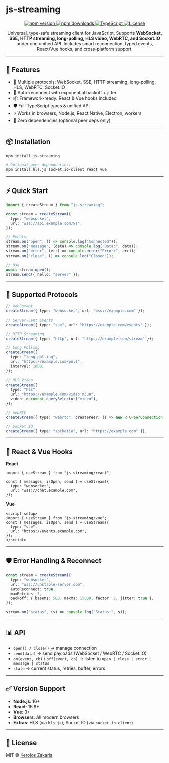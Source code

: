 # js-streaming

<p align="center">
  <a href="https://www.npmjs.com/package/js-streaming">
    <img src="https://img.shields.io/npm/v/js-streaming.svg" alt="npm version" />
  </a>
  <a href="https://www.npmjs.com/package/js-streaming">
    <img src="https://img.shields.io/npm/dm/js-streaming.svg" alt="npm downloads" />
  </a>
  <a href="https://www.typescriptlang.org/">
    <img src="https://img.shields.io/badge/TypeScript-Ready-blue.svg" alt="TypeScript" />
  </a>
  <a href="LICENSE">
    <img src="https://img.shields.io/badge/license-MIT-green.svg" alt="License" />
  </a>
</p>
<p align="center">
  Universal, type-safe streaming client for JavaScript.  
  Supports <b>WebSocket, SSE, HTTP streaming, long-polling, HLS video, WebRTC, and Socket.IO</b> under one unified API.  
  Includes smart reconnection, typed events, React/Vue hooks, and cross-platform support.
</p>

---

## 🚀 Features

- 🔌 Multiple protocols: WebSocket, SSE, HTTP streaming, long-polling, HLS, WebRTC, Socket.IO
- 🔄 Auto-reconnect with exponential backoff + jitter
- 📦 Framework-ready: React & Vue hooks included
- 🛡 Full TypeScript types & unified API
- ⚡ Works in browsers, Node.js, React Native, Electron, workers
- 🎯 Zero dependencies (optional peer deps only)

---

## 📦 Installation

```bash
npm install js-streaming

# Optional peer dependencies:
npm install hls.js socket.io-client react vue
```

---

## ⚡ Quick Start

```ts
import { createStream } from "js-streaming";

const stream = createStream({
  type: "websocket",
  url: "wss://api.example.com/ws",
});

// Events
stream.on("open", () => console.log("Connected"));
stream.on("message", (data) => console.log("Data:", data));
stream.on("error", (err) => console.error("Error:", err));
stream.on("close", () => console.log("Closed"));

// Use
await stream.open();
stream.send({ hello: "server" });
```

---

## 📂 Supported Protocols

```ts
// WebSocket
createStream({ type: "websocket", url: "wss://example.com" });

// Server-Sent Events
createStream({ type: "sse", url: "https://example.com/events" });

// HTTP Streaming
createStream({ type: "http", url: "https://example.com/stream" });

// Long Polling
createStream({
  type: "long-polling",
  url: "https://example.com/poll",
  interval: 1000,
});

// HLS Video
createStream({
  type: "hls",
  url: "https://example.com/video.m3u8",
  video: document.querySelector("video"),
});

// WebRTC
createStream({ type: "webrtc", createPeer: () => new RTCPeerConnection() });

// Socket.IO
createStream({ type: "socketio", url: "https://example.com" });
```

---

## 🔗 React & Vue Hooks

**React**

```tsx
import { useStream } from "js-streaming/react";

const { messages, isOpen, send } = useStream({
  type: "websocket",
  url: "wss://chat.example.com",
});
```

**Vue**

```vue
<script setup>
import { useStream } from "js-streaming/vue";
const { messages, isOpen, send } = useStream({
  type: "sse",
  url: "https://events.example.com",
});
</script>
```

---

## 🛡 Error Handling & Reconnect

```ts
const stream = createStream({
  type: "websocket",
  url: "wss://unstable-server.com",
  autoReconnect: true,
  maxRetries: 5,
  backoff: { baseMs: 500, maxMs: 15000, factor: 2, jitter: true },
});

stream.on("status", (s) => console.log("Status:", s));
```

---

## 📊 API

- `open() / close()` → manage connection
- `send(data)` → send payloads (WebSocket / WebRTC / Socket.IO)
- `on(event, cb)` / `off(event, cb)` → listen to `open | close | error | message | status`
- `state` → current status, retries, buffer, errors

---

## ✅ Version Support

- **Node.js**: 16+
- **React**: 16.8+
- **Vue**: 3+
- **Browsers**: All modern browsers
- **Extras**: HLS (via `hls.js`), Socket.IO (via `socket.io-client`)

---

## 📜 License

MIT © [Kerolos Zakaria](https://github.com/keroloszakaria)
